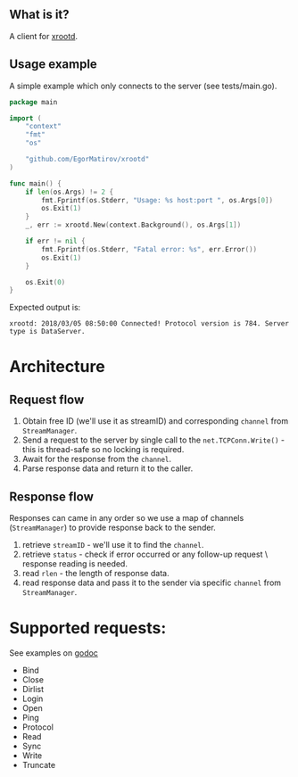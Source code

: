 ## What is it?
A client for [xrootd](http://xrootd.org/).

## Usage example
A simple example which only connects to the server (see tests/main.go).
```go
package main

import (
	"context"
	"fmt"
	"os"

	"github.com/EgorMatirov/xrootd"
)

func main() {
	if len(os.Args) != 2 {
		fmt.Fprintf(os.Stderr, "Usage: %s host:port ", os.Args[0])
		os.Exit(1)
	}
	_, err := xrootd.New(context.Background(), os.Args[1])

	if err != nil {
		fmt.Fprintf(os.Stderr, "Fatal error: %s", err.Error())
		os.Exit(1)
	}

	os.Exit(0)
}
```

Expected output is:
~~~
xrootd: 2018/03/05 08:50:00 Connected! Protocol version is 784. Server type is DataServer.
~~~

# Architecture
## Request flow
1. Obtain free ID (we'll use it as streamID) and corresponding `channel` from `StreamManager`.
2. Send a request to the server by single call to the `net.TCPConn.Write()` - this is thread-safe so no locking is required.
3. Await for the response from the `channel`.
4. Parse response data and return it to the caller.

## Response flow
Responses can came in any order so we use a map of channels (`StreamManager`) to provide response back to the sender.
1. retrieve `streamID` - we'll use it to find the  `channel`.
2. retrieve `status` - check if error occurred or any follow-up request \ response reading is needed.
3. read `rlen` - the length of response data.
4. read response data and pass it to the sender via specific `channel` from `StreamManager`.

# Supported requests:
See examples on [godoc](https://godoc.org/github.com/EgorMatirov/xrootd)
- Bind
- Close
- Dirlist
- Login
- Open
- Ping
- Protocol
- Read
- Sync
- Write
- Truncate
